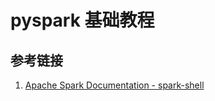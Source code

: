 # pyspark 基础教程



## 参考链接
1. [Apache Spark Documentation - spark-shell](https://spark.apache.org/docs/3.2.0/quick-start.html#interactive-analysis-with-the-spark-shell)